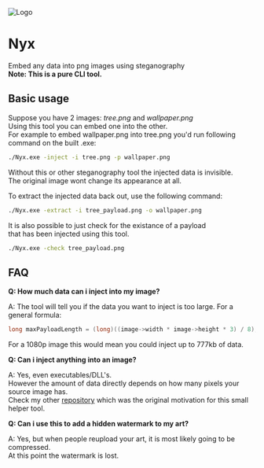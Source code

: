 ![Logo](https://i.imgur.com/GUjzfG1.png)
# Nyx
Embed any data into png images using steganography\
**Note: This is a pure CLI tool.**

## Basic usage

Suppose you have 2 images: *tree.png* and *wallpaper.png*\
Using this tool you can embed one into the other.\
For example to embed wallpaper.png into tree.png you'd run following command on the built .exe:

```bash
./Nyx.exe -inject -i tree.png -p wallpaper.png
```

Without this or other steganography tool the injected data is invisible.\
The original image wont change its appearance at all.

To extract the injected data back out, use the following command: 

```bash
./Nyx.exe -extract -i tree_payload.png -o wallpaper.png
```

It is also possible to just check for the existance of a payload\
that has been injected using this tool.

```bash
./Nyx.exe -check tree_payload.png
```

## FAQ

**Q: How much data can i inject into my image?**

A: The tool will tell you if the data you want to inject is too large.
   For a general formula:
   
```c++
long maxPayloadLength = (long)((image->width * image->height * 3) / 8);
```

For a 1080p image this would mean you could inject up to 777kb of data.

**Q: Can i inject anything into an image?**

A: Yes, even executables/DLL's.\
However the amount of data directly depends on how many pixels your source image has.\
Check my other [repository](https://github.com/veteri/Discord-Cache-Exploit) which was the original motivation for this small helper tool.

**Q: Can i use this to add a hidden watermark to my art?**

A: Yes, but when people reupload your art, it is most likely going to be compressed.\
At this point the watermark is lost.
